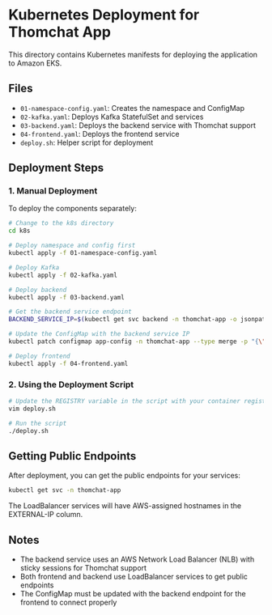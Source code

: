 # Kubernetes Deployment for Thomchat App

This directory contains Kubernetes manifests for deploying the application to Amazon EKS.

## Files

- `01-namespace-config.yaml`: Creates the namespace and ConfigMap
- `02-kafka.yaml`: Deploys Kafka StatefulSet and services
- `03-backend.yaml`: Deploys the backend service with Thomchat support
- `04-frontend.yaml`: Deploys the frontend service
- `deploy.sh`: Helper script for deployment

## Deployment Steps

### 1. Manual Deployment

To deploy the components separately:

```bash
# Change to the k8s directory
cd k8s

# Deploy namespace and config first
kubectl apply -f 01-namespace-config.yaml

# Deploy Kafka
kubectl apply -f 02-kafka.yaml

# Deploy backend
kubectl apply -f 03-backend.yaml

# Get the backend service endpoint
BACKEND_SERVICE_IP=$(kubectl get svc backend -n thomchat-app -o jsonpath='{.status.loadBalancer.ingress[0].hostname}')

# Update the ConfigMap with the backend service IP
kubectl patch configmap app-config -n thomchat-app --type merge -p "{\"data\":{\"VITE_SOCKET_URL\":\"ws://$BACKEND_SERVICE_IP:8000\"}}"

# Deploy frontend
kubectl apply -f 04-frontend.yaml
```

### 2. Using the Deployment Script

```bash
# Update the REGISTRY variable in the script with your container registry URL
vim deploy.sh

# Run the script
./deploy.sh
```

## Getting Public Endpoints

After deployment, you can get the public endpoints for your services:

```bash
kubectl get svc -n thomchat-app
```

The LoadBalancer services will have AWS-assigned hostnames in the EXTERNAL-IP column.

## Notes

- The backend service uses an AWS Network Load Balancer (NLB) with sticky sessions for Thomchat support
- Both frontend and backend use LoadBalancer services to get public endpoints
- The ConfigMap must be updated with the backend endpoint for the frontend to connect properly